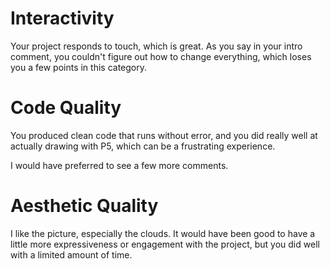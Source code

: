 # Interactivity
Your project responds to touch, which is great. As you say in your intro comment, you couldn't figure out how to change everything, which loses you a few points in this category.

# Code Quality
You produced clean code that runs without error, and you did really well at actually drawing with P5, which can be a frustrating experience.

I would have preferred to see a few more comments.

# Aesthetic Quality
I like the picture, especially the clouds. It would have been good to have a little more expressiveness or engagement with the project, but you did well with a limited amount of time.
